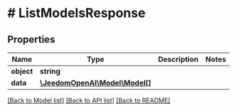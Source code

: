 # # ListModelsResponse

## Properties

Name | Type | Description | Notes
------------ | ------------- | ------------- | -------------
**object** | **string** |  |
**data** | [**\JeedomOpenAI\Model\Model[]**](Model.md) |  |

[[Back to Model list]](../../README.md#models) [[Back to API list]](../../README.md#endpoints) [[Back to README]](../../README.md)
